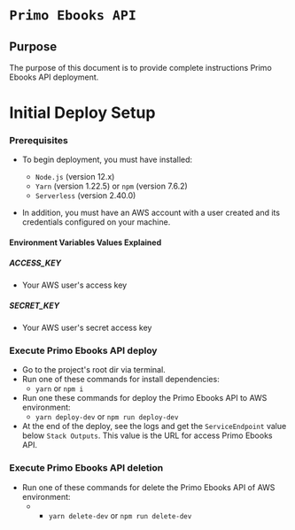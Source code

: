 # `Primo Ebooks API`

## Purpose

The purpose of this document is to provide complete instructions Primo Ebooks API deployment.

# Initial Deploy Setup

### Prerequisites

- To begin deployment, you must have installed:

  - `Node.js` (version 12.x)
  - `Yarn` (version 1.22.5) or `npm` (version 7.6.2)
  - `Serverless` (version 2.40.0)

- In addition, you must have an AWS account with a user created and its credentials configured on your machine.


#### Environment Variables Values Explained

##### ACCESS_KEY

- Your AWS user's access key

##### SECRET_KEY

- Your AWS user's secret access key

### Execute Primo Ebooks API deploy


- Go to the project's root dir via terminal.
- Run one of these commands for install dependencies:
  - `yarn` or `npm i`
- Run one these commands for deploy the Primo Ebooks API to AWS environment:
  - `yarn deploy-dev` or `npm run deploy-dev`
- At the end of the deploy, see the logs and get the `ServiceEndpoint` value below `Stack Outputs`. This value is the URL for access Primo Ebooks API.

### Execute Primo Ebooks API deletion

- Run one of these commands for delete the Primo Ebooks API of AWS environment:
  - - `yarn delete-dev` or `npm run delete-dev`